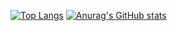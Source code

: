 [![Top Langs](https://github-readme-stats.vercel.app/api/top-langs/?username=UnitySio&langs_count=8)](https://github.com/anuraghazra/github-readme-stats)
[![Anurag's GitHub stats](https://github-readme-stats.vercel.app/api?username=UnitySio)](https://github.com/anuraghazra/github-readme-stats)
